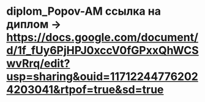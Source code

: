 # diplom_Popov-AM ссылка на диплом -> https://docs.google.com/document/d/1f_fUy6PjHPJ0xccV0fGPxxQhWCSwvRrq/edit?usp=sharing&ouid=117122447762024203041&rtpof=true&sd=true
